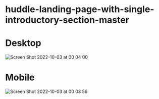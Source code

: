# huddle-landing-page-with-single-introductory-section-master

# Desktop
![Screen Shot 2022-10-03 at 00 04 00](https://user-images.githubusercontent.com/73247644/193476198-99402506-a932-4afe-b78f-aade17cf1501.png)

# Mobile
![Screen Shot 2022-10-03 at 00 03 56](https://user-images.githubusercontent.com/73247644/193476200-32c9a024-559d-4cd2-87b5-a3c098d21f56.png)
